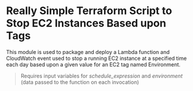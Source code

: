 ﻿# Really Simple Terraform Script to Stop EC2 Instances Based upon Tags

This module is used to package and deploy a Lambda function and CloudWatch event used to stop a running EC2 instance at a specified time each day based upon a given value for an EC2 tag named Environment.  

> Requires input variables for *schedule_expression* and *environment* (data passed to the function on each invocation)


